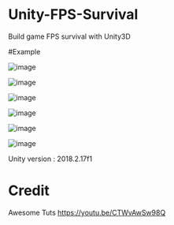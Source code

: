 # Unity-FPS-Survival

Build game FPS survival with Unity3D

#Example 

![image](https://user-images.githubusercontent.com/106058972/175040364-3d3186e9-27a5-4980-8e6e-457df7bf4693.png)

![image](https://user-images.githubusercontent.com/106058972/175040385-5eb00f11-1b67-4141-9738-dbe88d5f8374.png)

![image](https://user-images.githubusercontent.com/106058972/175040433-d50b925f-a887-4cd1-9747-4f11e4795a3c.png)

![image](https://user-images.githubusercontent.com/106058972/175040454-98d3351c-1e29-4a3e-b002-30b8a18dd826.png)

![image](https://user-images.githubusercontent.com/106058972/175040480-cd164a16-97aa-4aef-9df9-8f93866722ff.png)

![image](https://user-images.githubusercontent.com/106058972/175040497-d0f23de0-3a21-446b-b4b7-bb44ab25e129.png)


Unity version : 2018.2.17f1


# Credit

Awesome Tuts https://youtu.be/CTWvAwSw98Q
